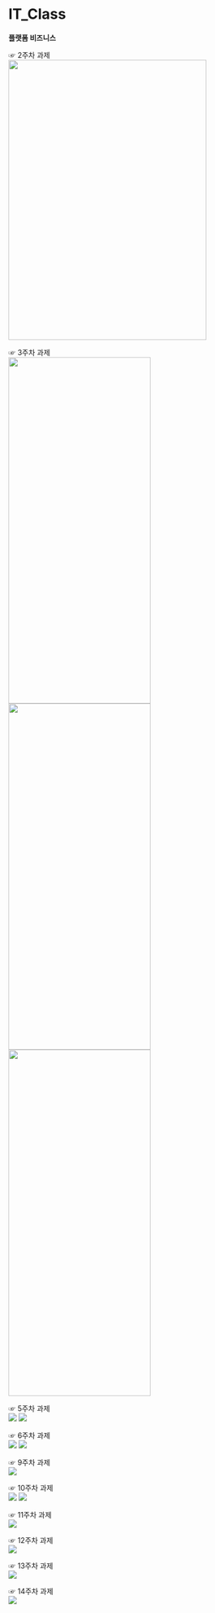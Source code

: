 # IT_Class
**플랫폼 비즈니스**

☞ 2주차 과제\
<img height="550" width="390" src="./pic/과제2(1).png"></img>


☞ 3주차 과제\
<img height="680" width="280" src="./pic/메인화면(1).png"></img>
<img height="680" width="280" src="./pic/네이버(1).png"></img>
<img height="680" width="280" src="./pic/전화걸기(1).png"></img>


☞ 5주차 과제\
<img height="" width="" src="./pic/고양이.png"></img>
<img height="" width="" src="./pic/토끼.png"></img>


☞ 6주차 과제\
<img height="" width="" src="./pic/풍경1.png"></img>
<img height="" width="" src="./pic/풍경2.png"></img>


☞ 9주차 과제\
<img height="" width="" src="./pic/과제9.png"></img>

☞ 10주차 과제\
<img height="" width="" src="./pic/main1.png"></img>
<img height="" width="" src="./pic/menu1.png"></img>

☞ 11주차 과제\
<img height="" width="" src="./pic/과제11.png"></img>

☞ 12주차 과제\
<img height="" width="" src="./pic/과제12.png"></img>

☞ 13주차 과제\
<img height="" width="" src="./pic/과제13.png"></img>

☞ 14주차 과제\
<img height="" width="" src="./pic/과제14(1).png"></img>



